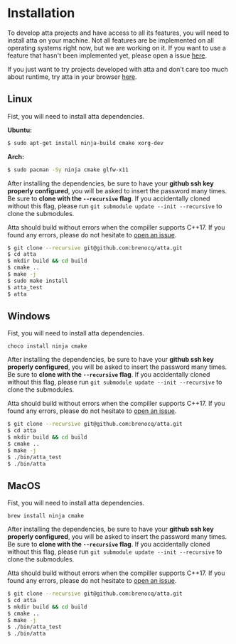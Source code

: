 # Installation
To develop atta projects and have access to all its features, you will need to install atta on your machine. Not all features are be implemented on all operating systems right now, but we are working on it. If you want to use a feature that hasn't been implemented yet, please open a issue [here](https://github.com/brenocq/atta/issues).

If you just want to try projects developed with atta and don't care too much about runtime, try atta in your browser [here](https://atta.brenocq.com/build).

## Linux
Fist, you will need to install atta dependencies.

**Ubuntu:**
```bash
$ sudo apt-get install ninja-build cmake xorg-dev
```

**Arch:**
```bash
$ sudo pacman -Sy ninja cmake glfw-x11
```

After installing the dependencies, be sure to have your **github ssh key properly configured**, you will be asked to insert the password many times. 
Be sure to **clone with the `--recursive` flag**. If you accidentally cloned without this flag, please run `git submodule update --init --recursive` to clone the submodules.

Atta should build without errors when the compiller supports C++17. If you found any errors, please do not hesitate to [open an issue](https://github.com/brenocq/atta/issues).

```bash
$ git clone --recursive git@github.com:brenocq/atta.git
$ cd atta
$ mkdir build && cd build
$ cmake ..
$ make -j
$ sudo make install
$ atta_test
$ atta
```

## Windows
Fist, you will need to install atta dependencies.

```
choco install ninja cmake
```

After installing the dependencies, be sure to have your **github ssh key properly configured**, you will be asked to insert the password many times. 
Be sure to **clone with the `--recursive` flag**. If you accidentally cloned without this flag, please run `git submodule update --init --recursive` to clone the submodules.

Atta should build without errors when the compiller supports C++17. If you found any errors, please do not hesitate to [open an issue](https://github.com/brenocq/atta/issues).

```bash
$ git clone --recursive git@github.com:brenocq/atta.git
$ cd atta
$ mkdir build && cd build
$ cmake ..
$ make -j
$ ./bin/atta_test
$ ./bin/atta
```


## MacOS
Fist, you will need to install atta dependencies.

```
brew install ninja cmake
```

After installing the dependencies, be sure to have your **github ssh key properly configured**, you will be asked to insert the password many times. 
Be sure to **clone with the `--recursive` flag**. If you accidentally cloned without this flag, please run `git submodule update --init --recursive` to clone the submodules.

Atta should build without errors when the compiller supports C++17. If you found any errors, please do not hesitate to [open an issue](https://github.com/brenocq/atta/issues).

```bash
$ git clone --recursive git@github.com:brenocq/atta.git
$ cd atta
$ mkdir build && cd build
$ cmake ..
$ make -j
$ ./bin/atta_test
$ ./bin/atta
```
